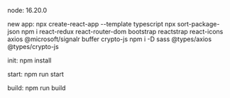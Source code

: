 node: 16.20.0

new app:
npx create-react-app <name> --template typescript
npx sort-package-json
npm i react-redux react-router-dom bootstrap reactstrap react-icons axios @microsoft/signalr buffer crypto-js
npm i -D sass @types/axios @types/crypto-js

init:
npm install

start:
npm run start

build:
npm run build
